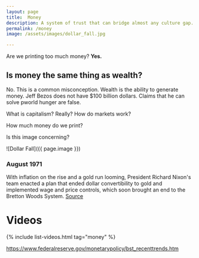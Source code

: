 ```yaml
---
layout: page
title:  Money
description: A system of trust that can bridge almost any culture gap.
permalink: /money
image: /assets/images/dollar_fall.jpg

---
```


Are we printing too much money? **Yes.**

## Is money the same thing as wealth?
No. This is a common misconception. Wealth is the ability to generate money. Jeff Bezos does not have $100 billion dollars. Claims that he can solve pworld hunger are false.

What is capitalism? Really? How do markets work?

How much money do we print?

Is this image concerning?

![Dollar Fall]({{ page.image }})

### August 1971

With inflation on the rise and a gold run looming, President Richard Nixon's team enacted a plan that ended dollar convertibility to gold and implemented wage and price controls, which soon brought an end to the Bretton Woods System.
[Source](https://www.federalreservehistory.org/essays/gold_convertibility_ends)


# Videos

{% include list-videos.html tag="money" %}

https://www.federalreserve.gov/monetarypolicy/bst_recenttrends.htm